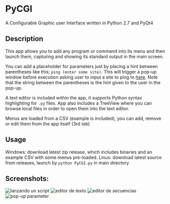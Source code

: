 # PyCGI
A Configurable Graphic user Interface written in Python 2.7 and PyQt4

## Description
This app allows you to add any program or command into its menu and then launch them, capturing and showing its standard output in the main screen.

You can add a placeholder for parameters just by placing a hint between parentheses like this: `ping (enter some site)`. This will trigger a pop-up window before execution asking user to input a site to ping to [here](#screenshots). Note that the string between the parentheses is the hint given to the user in the pop-up.

A text editor is included within the app, it supports Python syntax highlighting for `.py` files.
App also includes a TreeView where you can browse local files in order to open them into the text editor.

Menus are loaded from a CSV (example is included), you can add, remove or edit them from the app itself (3rd tab)

## Usage
Windows: download latest zip release, which includes binaries and an example CSV with some menus pre-loaded.
Linux: download latest source from releases, launch by `python PyCGI.py` in main directory

## Screenshots:
![lanzando un script](https://user-images.githubusercontent.com/4999277/36319436-b029f710-1321-11e8-8099-fe7406b83f3f.png)
![editor de texto](https://user-images.githubusercontent.com/4999277/36319402-996a0e98-1321-11e8-8115-4e2e6fb4950e.png)
![editor de secuencias](https://user-images.githubusercontent.com/4999277/36319511-e2f57b38-1321-11e8-972b-d0b5d2fa370f.png)
![pop-up parameter](https://user-images.githubusercontent.com/4999277/36320560-6441c478-1325-11e8-83f1-fd0e56badba2.png)


